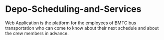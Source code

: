 # Depo-Scheduling-and-Services
Web Application is the platform for the employees of BMTC bus transportation who can come to know about their next schedule and about the crew members in advance.
